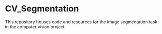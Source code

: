 # CV_Segmentation
This repository houses code and resources for the image segmentation task in the computer vision project
